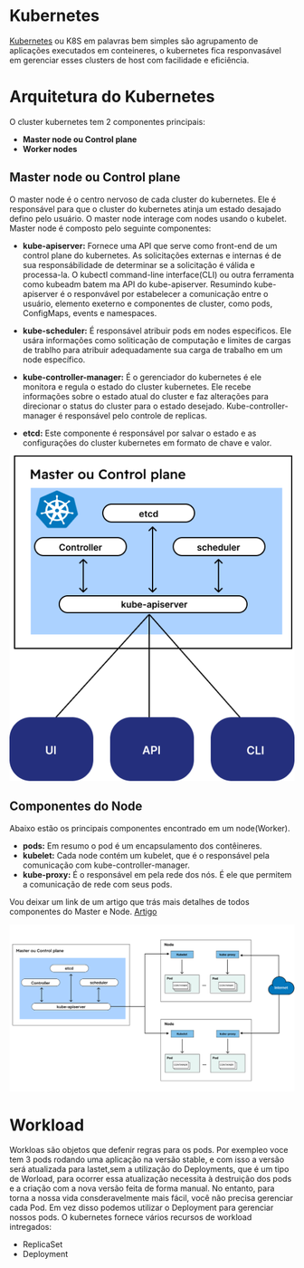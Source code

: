 # Kubernetes
 [Kubernetes](https://kubernetes.io/docs/concepts/overview/what-is-kubernetes/) ou K8S em palavras bem simples são agrupamento de aplicações executados em conteineres, o kubernetes fica responvasável em gerenciar esses clusters de host com facilidade e eficiência.
 
# Arquitetura do Kubernetes
O cluster kubernetes tem 2 componentes principais: 
- **Master node ou Control plane**
- **Worker nodes**

## Master node ou Control plane
O master node é o centro nervoso de cada cluster do kubernetes. Ele é responsável para que o cluster do kubernetes atinja um estado desajado defino pelo usuário. O master node interage com nodes usando o kubelet.<br> 
Master node é composto pelo seguinte componentes:
- **kube-apiserver:** Fornece uma API que serve como front-end de um control plane do kubernetes. As solicitações externas e internas é de sua responsábilidade de determinar se a solicitação é válida  e processa-la. O kubectl command-line interface(CLI) ou outra ferramenta como kubeadm batem ma API do kube-apiserver. Resumindo kube-apiserver é o responvável por estabelecer a comunicação entre o usuário, elemento exeterno e componentes de cluster, como pods, ConfigMaps, events e namespaces.

- **kube-scheduler:** É responsável atribuir pods em nodes especificos. Ele usára informações como soliticação de computação e limites de cargas de trablho para atribuir adequadamente sua carga de trabalho em um node específico.

- **kube-controller-manager:** É o gerenciador do kubernetes é ele monitora e regula o estado do cluster kubernetes.
Ele recebe informações sobre o estado atual do cluster e faz alterações para direcionar o status do cluster para o estado desejado. Kube-controller-manager é responsável pelo controle de replicas.

- **etcd:** Este componente é responsável por salvar o estado e as configurações do cluster kubernetes em formato de chave e valor.


<img src="https://github.com/kadeguilherme/k8s-basico/blob/main/images/k8s-arquitetura-master.png" >

## Componentes do Node
Abaixo estão os principais componentes encontrado em um node(Worker).

- **pods:** Em resumo o pod é um encapsulamento dos contêineres.
- **kubelet:** Cada node contém um kubelet, que é o responsável pela comunicação com kube-controller-manager.
- **kube-proxy:** É o responsável em pela rede dos nós. É ele que permitem a comunicação de rede com seus pods.


Vou deixar um link de um artigo que trás mais detalhes de todos componentes do Master e Node.
[Artigo](https://vertigo.com.br/kubernetes-6-principais-componentes-da-sua-arquitetura/)

<img src="https://github.com/kadeguilherme/k8s-basico/blob/main/images/architecture-nodes.svg">

# Workload
Workloas são objetos que defenir regras para os pods. Por exempleo voce tem 3 pods rodando uma aplicação na versão stable, e com isso a versão será atualizada para lastet,sem a utilização do Deployments, que é um tipo de Worload, para ocorrer essa atualização necessita à destruição dos pods e a criação com a nova versão feita de forma manual. No entanto, para torna a nossa vida consderavelmente mais fácil, você não precisa gerenciar cada Pod. Em vez disso podemos utilizar o Deployment para gerenciar nossos pods.
O kubernetes fornece vários recursos de workload intregados:
- ReplicaSet
- Deployment

